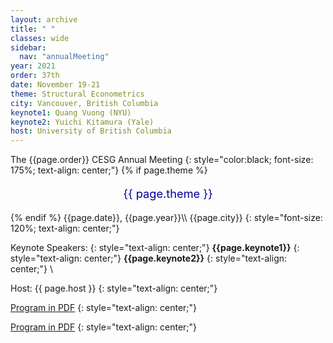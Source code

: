 ```yaml
---
layout: archive
title: " "
classes: wide
sidebar:
  nav: "annualMeeting"
year: 2021
order: 37th
date: November 19-21
theme: Structural Econometrics
city: Vancouver, British Columbia
keynote1: Quang Vuong (NYU)
keynote2: Yuichi Kitamura (Yale)
host: University of British Columbia
---
```


The {{page.order}} CESG Annual Meeting
{: style="color:black; font-size: 175%; text-align: center;"}
{% if page.theme %}
<p style="font-size:130%; text-align:center; color:#000099">{{ page.theme }}</p>
{% endif %}
{{page.date}}, {{page.year}}\\
{{page.city}}
{: style="font-size: 120%; text-align: center;"}

 Keynote Speakers: 
{: style="text-align: center;"}
**{{page.keynote1}}**
{: style="text-align: center;"}
**{{page.keynote2}}** 
{: style="text-align: center;"}
\\

Host: {{ page.host }}
{: style="text-align: center;"}

[Program in PDF](/assets/pdf/cesg-program-{{page.year}}.pdf)
{: style="text-align: center;"}

[Program in PDF](/assets/pdf/cesg-program-{{page.year}}.pdf)
{: style="text-align: center;"}
